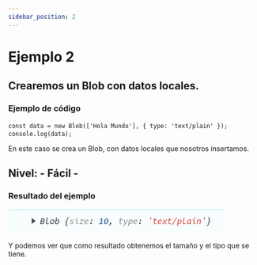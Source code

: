 ```yaml
---
sidebar_position: 2
---
```


# Ejemplo 2

## Crearemos un Blob con datos locales.

### Ejemplo de código
```
const data = new Blob(['Hola Mundo'], { type: 'text/plain' });
console.log(data);
```
En este caso se crea un Blob, con datos locales que nosotros insertamos.

## Nivel: - Fácil -

### Resultado del ejemplo
![Texto alternativo](img/ej2.png)

Y podemos ver que como resultado obtenemos el tamaño y el tipo que se tiene.